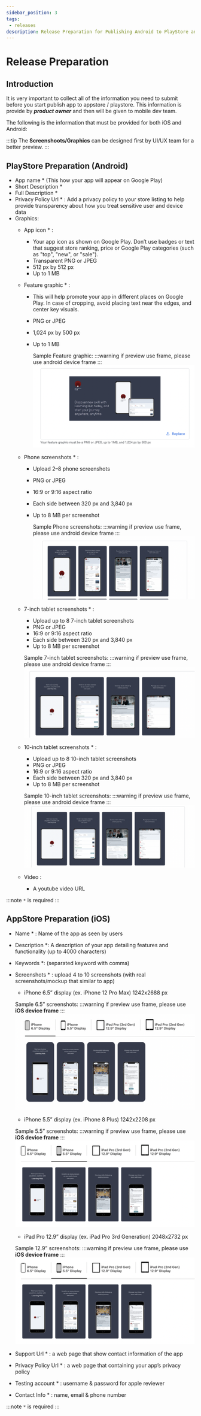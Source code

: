 ```yaml
---
sidebar_position: 3
tags: 
 - releases
description: Release Preparation for Publishing Android to PlayStore and iOS to AppStore. 
---
```


# Release Preparation
## Introduction
It is very important to collect all of the information you need to submit before you start publish app to appstore / playstore. This information is provide by ***product owner*** and then will be given to mobile dev team. 

The following is the information that must be provided for both iOS and Android:

:::tip
The **Screenshoots/Graphics** can be designed first by UI/UX team for a better preview.
:::

## PlayStore Preparation (Android)
- App name *  (This how your app will appear on Google Play)
- Short Description *
- Full Description * 
- Privacy Policy Url * : Add a privacy policy to your store listing to help provide transparency about how you treat sensitive user and device data
- Graphics:
    - App icon * :        
        - Your app icon as shown on Google Play. Don’t use badges or text that suggest store ranking, price or Google Play categories (such as "top", "new", or "sale").
        - Transparent PNG or JPEG
        - 512 px by 512 px
        - Up to 1 MB
    - Feature graphic * :
        - This will help promote your app in different places on Google Play. In case of cropping, avoid placing text near the edges, and center key visuals.
        - PNG or JPEG
        - 1,024 px by 500 px
        - Up to 1 MB
  
          Sample Feature graphic: 
          :::warning
          if preview use frame, please use android device frame
          :::
          ![Sample](./feature-sample.png)
   
    - Phone screenshots * :
        - Upload 2–8 phone screenshots
        - PNG or JPEG
        - 16:9 or 9:16 aspect ratio
        - Each side between 320 px and 3,840 px
        - Up to 8 MB per screenshot

          Sample Phone screenshots:
          :::warning
          if preview use frame, please use android device frame
          :::
          ![Sample](./phone-ss-sample.png)

    - 7-inch tablet screenshots * :
        - Upload up to 8 7-inch tablet screenshots
        - PNG or JPEG
        - 16:9 or 9:16 aspect ratio
        - Each side between 320 px and 3,840 px
        - Up to 8 MB per screenshot

        Sample 7-inch tablet screenshots:
        :::warning
        if preview use frame, please use android device frame
        :::
        ![Sample](./7-tablet-sample.png)

    - 10-inch tablet screenshots * :
        - Upload up to 8 10-inch tablet screenshots
        - PNG or JPEG
        - 16:9 or 9:16 aspect ratio
        - Each side between 320 px and 3,840 px
        - Up to 8 MB per screenshot

        Sample 10-inch tablet screenshots:
        :::warning
        if preview use frame, please use android device frame
        :::
        ![Sample](./10-tablet-sample.png)

    - Video :
        - A youtube video URL 

:::note
`*` is required
:::


## AppStore Preparation (iOS)
- Name * : Name of the app as seen by users
- Description *: A description of your app detailing features and functionality (up to 4000 characters)
- Keywords *: (separated keyword with comma)
- Screenshots * : upload 4 to 10 screenshots (with real screenshots/mockup that similar to app)
    - iPhone 6.5” display (ex. iPhone 12 Pro Max) 1242x2688 px
  
    Sample 6.5” screenshots:
    :::warning
    if preview use frame, please use **iOS device frame**
    :::
    ![Sample](./6.5-sample.png)

    - iPhone 5.5” display (ex. iPhone 8 Plus) 1242x2208 px

    Sample 5.5” screenshots:
    :::warning
    if preview use frame, please use **iOS device frame**
    :::
    ![Sample](./5.5-sample.png)

    - iPad Pro 12.9” display (ex. iPad Pro 3rd Generation) 2048x2732 px
  
    Sample 12.9” screenshots:
    :::warning
    if preview use frame, please use **iOS device frame**
    :::
    ![Sample](./5.5-sample.png)

- Support Url * : a web page that show contact information of the app
- Privacy Policy Url * : a web page that containing your app’s privacy policy
- Testing account * : username & password for apple reviewer
- Contact Info * : name, email & phone number

:::note
`*` is required
:::